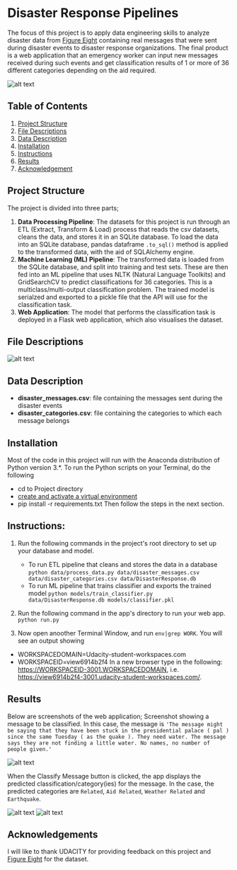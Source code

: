 # Disaster Response Pipelines
The focus of this project is to apply data engineering skills to analyze disaster data from [Figure Eight](https://appen.com/) containing real messages that were sent during disaster events to disaster response organizations. The final product is a web application that an emergency worker can input new messages received during such events and get classification results of 1 or more of 36 different categories depending on the aid required.

![alt text](https://github.com/ikennanwosu/Disaster_Response_Pipeline/blob/master/images/disaster_image.jpg)

## Table of Contents

1. [Project Structure](#project-structure)
2. [File Descriptions](#file-descriptions)
3. [Data Description](#data-description)
4. [Installation](#installation)
5. [Instructions](#instructions)
4. [Results](#results)
5. [Acknowledgement](#acknowledgement)


## Project Structure
The project is divided into three parts;
1. **Data Processing Pipeline**: The datasets for this project is run through an ETL (Extract, Transform & Load) process that reads the csv datasets, cleans the data, and stores it in an SQLite database. To load the data into an SQLite database, pandas dataframe `.to_sql()` method is applied to the transformed data, with the aid of SQLAlchemy engine.
2. **Machine Learning (ML) Pipeline**: The transformed data is loaded from the SQLite database, and split into training and test sets. These are then fed into an ML pipeline that uses NLTK (Natural Language Toolkits) and GridSearchCV to predict classifications for 36 categories. This is a multiclass/multi-output classification problem. The trained model is serialzed and exported to a pickle file that the API will use for the classification task.
3. **Web Application**: The model that performs the classification task is deployed in a Flask web application, which also visualises the dataset.


## File Descriptions
![alt text](https://github.com/ikennanwosu/Disaster_Response_Pipeline/blob/master/images/file_structure.JPG)


## Data Description
- **disaster_messages.csv**: file containing the messages sent during the disaster events
- **disaster_categories.csv**: file containing the categories to which each message belongs


## Installation
Most of the code in this project will run with the Anaconda distribution of Python version 3.*. To run the Python scripts on your Terminal, do the following
- cd to Project directory
- [create and activate a virtual environment](https://packaging.python.org/guides/installing-using-pip-and-virtual-environments/)
- pip install -r requirements.txt
Then follow the steps in the next section.

## Instructions:
1. Run the following commands in the project's root directory to set up your database and model.

    - To run ETL pipeline that cleans and stores the data in a database
        `python data/process_data.py data/disaster_messages.csv data/disaster_categories.csv data/DisasterResponse.db`
    - To run ML pipeline that trains classifier and exports the trained model
        `python models/train_classifier.py data/DisasterResponse.db models/classifier.pkl`

2. Run the following command in the app's directory to run your web app.
    `python run.py`

3. Now open anoother Terminal Window, and run `env|grep WORK`. You will see an output showing 
- WORKSPACEDOMAIN=Udacity-student-workspaces.com
- WORKSPACEID=view6914b2f4
In a new browser type in the following: https://WORKSPACEID-3001.WORKSPACEDOMAIN, i.e. https://view6914b2f4-3001.udacity-student-workspaces.com/.

## Results
Below are screenshots of the web application;
Screenshot showing a message to be classified. In this case, the message is `'The message might be saying that they have been stuck in the presidential palace ( pal ) since the same Tuesday ( as the quake ). They need water. The message says they are not finding a little water. No names, no number of people given.'`

![alt text](https://github.com/ikennanwosu/Disaster_Response_Pipeline/blob/master/images/results_1.JPG)

When the Classify Message button is clicked, the app displays the predicted classification/category(ies) for the message. In the case, the predicted categories are `Related`, `Aid Related`, `Weather Related` and `Earthquake`.

![alt text](https://github.com/ikennanwosu/Disaster_Response_Pipeline/blob/master/images/results_2.JPG)
![alt text](https://github.com/ikennanwosu/Disaster_Response_Pipeline/blob/master/images/results_3.JPG)


## Acknowledgements
I will like to thank UDACITY for providing feedback on this project and [Figure Eight](https://appen.com/) for the dataset.

       
